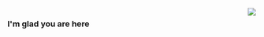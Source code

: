 <img align="right" src="https://github-readme-stats.vercel.app/api?username=LeoWilliam&show_icons=true&icon_color=CE1D2D&text_color=718096&bg_color=ffffff&hide_title=true" />

### I'm glad you are here
